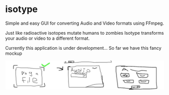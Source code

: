 # isotype

Simple and easy GUI for converting Audio and Video formats using FFmpeg.

Just like radioactive isotopes mutate humans to zombies Isotype transforms your audio or video to a different format.

Currently this application is under development... So far we have this fancy mockup

![mockup](./mockup.png)
